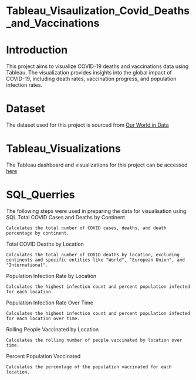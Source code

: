# Tableau_Visaulization_Covid_Deaths_and_Vaccinations
# Introduction
This project aims to visualize COVID-19 deaths and vaccinations data using Tableau. The visualization provides insights into the global impact of COVID-19, including death rates, vaccination progress, and population infection rates.
# Dataset
The dataset used for this project is sourced from [Our World in Data](https://ourworldindata.org/covid-deaths)
# Tableau_Visualizations
The Tableau dashboard and visualizations for this project can be accessed [here](https://public.tableau.com/app/profile/ken.obech/viz/CovidDataVisualization_17120268197580/Dashboard1)
# SQL_Querries
The following steps were used in preparing the data for visualisation using SQL
Total COVID Cases and Deaths by Continent

    Calculates the total number of COVID cases, deaths, and death percentage by continent.

Total COVID Deaths by Location

    Calculates the total number of COVID deaths by location, excluding continents and specific entities like "World", "European Union", and "International".

Population Infection Rate by Location

    Calculates the highest infection count and percent population infected for each location.

Population Infection Rate Over Time

    Calculates the highest infection count and percent population infected for each location over time.

Rolling People Vaccinated by Location

    Calculates the rolling number of people vaccinated by location over time.

Percent Population Vaccinated

    Calculates the percentage of the population vaccinated for each location.
